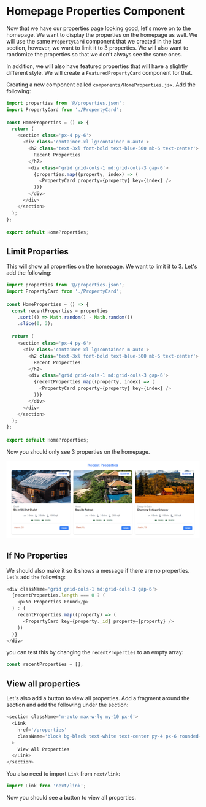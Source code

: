 # Homepage Properties Component

Now that we have our properties page looking good, let's move on to the homepage. We want to display the properties on the homepage as well. We will use the same `PropertyCard` component that we created in the last section, however, we want to limit it to 3 properties. We will also want to randomize the properties so that we don't always see the same ones.

In addition, we will also have featured properties that will have a slightly different style. We will create a `FeaturedPropertyCard` component for that.

Creating a new component called `components/HomeProperties.jsx`. Add the following:

```js
import properties from '@/properties.json';
import PropertyCard from './PropertyCard';

const HomeProperties = () => {
  return (
    <section class='px-4 py-6'>
      <div class='container-xl lg:container m-auto'>
        <h2 class='text-3xl font-bold text-blue-500 mb-6 text-center'>
          Recent Properties
        </h2>
        <div class='grid grid-cols-1 md:grid-cols-3 gap-6'>
          {properties.map((property, index) => (
            <PropertyCard property={property} key={index} />
          ))}
        </div>
      </div>
    </section>
  );
};

export default HomeProperties;
```

## Limit Properties

This will show all properties on the homepage. We want to limit it to 3. Let's add the following:

```js
import properties from '@/properties.json';
import PropertyCard from './PropertyCard';

const HomeProperties = () => {
  const recentProperties = properties
    .sort(() => Math.random() - Math.random())
    .slice(0, 3);

  return (
    <section class='px-4 py-6'>
      <div class='container-xl lg:container m-auto'>
        <h2 class='text-3xl font-bold text-blue-500 mb-6 text-center'>
          Recent Properties
        </h2>
        <div class='grid grid-cols-1 md:grid-cols-3 gap-6'>
          {recentProperties.map((property, index) => (
            <PropertyCard property={property} key={index} />
          ))}
        </div>
      </div>
    </section>
  );
};

export default HomeProperties;
```

Now you should only see 3 properties on the homepage.

<img src="../images/3-properties.png" alt="">

## If No Properties

We should also make it so it shows a message if there are no properties. Let's add the following:

```js
<div className='grid grid-cols-1 md:grid-cols-3 gap-6'>
  {recentProperties.length === 0 ? (
    <p>No Properties Found</p>
  ) : (
    recentProperties.map((property) => (
      <PropertyCard key={property._id} property={property} />
    ))
  )}
</div>
```

you can test this by changing the `recentProperties` to an empty array:

```js
const recentProperties = [];
```

## View all properties

Let's also add a button to view all properties. Add a fragment around the section and add the following under the section:

```js
<section className='m-auto max-w-lg my-10 px-6'>
  <Link
    href='/properties'
    className='block bg-black text-white text-center py-4 px-6 rounded-xl hover:bg-gray-700'
  >
    View All Properties
  </Link>
</section>
```

You also need to import `Link` from `next/link`:

```js
import Link from 'next/link';
```

Now you should see a button to view all properties.
